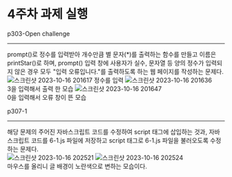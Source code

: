 # 4주차 과제 실행
p303-Open challenge<br><hr>
prompt()로 정수를 입력받아 개수만큼 별 문자(*)를 출력하는 함수를 만들고 이름은 printStar()로 하며, prompt() 입력 창에 사용자가 실수, 문자열 등 양의 정수가 입력되지 않은 경우 모두 "입력 오류입니다."를 출력하도록 하는 웹 페이지를 작성하는 문제다.<br>
![스크린샷 2023-10-16 201617](https://github.com/Gdongu/WebPgm/assets/70313873/3917427f-f3b1-490e-9c80-c8a72e8baf08)
정수를 입력
![스크린샷 2023-10-16 201636](https://github.com/Gdongu/WebPgm/assets/70313873/2c037fcb-17e4-4f55-840a-190badb9fe5e)
<br>3을 입력해서 출력 한 모습
![스크린샷 2023-10-16 201647](https://github.com/Gdongu/WebPgm/assets/70313873/4d03b1b1-eb0d-4282-8b53-51864815964c)
<br>0을 입력해서 오류 창이 뜬 모습

p307-1<br><hr>
해당 문제의 주어진 자바스크립트 코드를 수정하여 script 태그에 삽입하는 것과, 자바스크립트 코드를 6-1.js 파일에 저장하고 script 태그로 6-1.js 파일을 불러오도록 수정하는 문제다.<br>
![스크린샷 2023-10-16 202521](https://github.com/Gdongu/WebPgm/assets/70313873/714f4f5c-28fe-4027-8af0-3aa2f77bd69f)
![스크린샷 2023-10-16 202524](https://github.com/Gdongu/WebPgm/assets/70313873/edc0ee2d-afcf-4f1a-8cfe-5d77137599c9)
<br>마우스를 올리니 글 배경이 노란색으로 변하는 모습이다.


